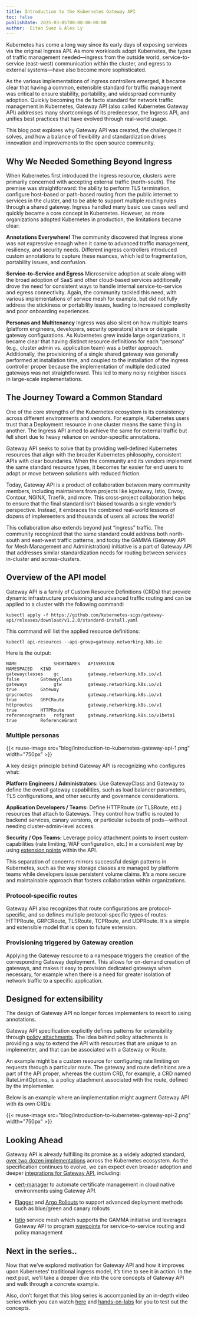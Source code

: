 ```yaml
---
title: Introduction to the Kubernetes Gateway API
toc: false
publishDate: 2025-03-05T00:00:00-00:00
author:  Eitan Suez & Alex Ly
---
```


Kubernetes has come a long way since its early days of exposing services via the original Ingress API. As more workloads adopt Kubernetes, the types of traffic management needed—ingress from the outside world, service-to-service (east-west) communication within the cluster, and egress to external systems—have also become more sophisticated. 

As the various implementations of ingress controllers emerged, it became clear that having a common, extensible standard for traffic management was critical to ensure stability, portability, and widespread community adoption. Quickly becoming the de facto standard for network traffic management in Kubernetes, Gateway API (also called Kubernetes Gateway API) addresses many shortcomings of its predecessor, the Ingress API, and unifies best practices that have evolved through real-world usage. 

This blog post explores why Gateway API was created, the challenges it solves, and how a balance of flexibility and standardization drives innovation and improvements to the open source community.

## Why We Needed Something Beyond Ingress

When Kubernetes first introduced the Ingress resource, clusters were primarily concerned with accepting external traffic (north-south). The premise was straightforward: the ability to perform TLS termination, configure host-based or path-based routing from the public internet to services in the cluster, and to be able to support multiple routing rules through a shared gateway. Ingress handled many basic use cases well and quickly became a core concept in Kubernetes. However, as more organizations adopted Kubernetes in production, the limitations became clear:

**Annotations Everywhere!**
The community discovered that Ingress alone was not expressive enough when it came to advanced traffic management, resiliency, and security needs. Different ingress controllers introduced custom annotations to capture these nuances, which led to fragmentation, portability issues, and confusion.

**Service-to-Service and Egress**
Microservice adoption at scale along with the broad adoption of SaaS and other cloud-based services additionally drove the need for consistent ways to handle internal service-to-service and egress connectivity. Again, the community tackled this need, with various implementations of service mesh for example, but did not fully address the stickiness or portability issues, leading to increased complexity and poor onboarding experiences.

**Personas and Multitenancy**
Ingress was also silent on how multiple teams (platform engineers, developers, security operators) share or delegate gateway configurations. As Kubernetes grew inside large organizations, it became clear that having distinct resource definitions for each “persona” (e.g., cluster admin vs. application team) was a better approach. Additionally, the provisioning of a single shared gateway was generally performed at installation time, and coupled to the installation of the ingress controller proper because the implementation of multiple dedicated gateways was not straightforward. This led to many noisy neighbor issues in large-scale implementations.

## The Journey Toward a Common Standard

One of the core strengths of the Kubernetes ecosystem is its consistency across different environments and vendors. For example, Kubernetes users trust that a Deployment resource in one cluster means the same thing in another. The Ingress API aimed to achieve the same for external traffic but fell short due to heavy reliance on vendor-specific annotations.

Gateway API seeks to solve that by providing well-defined Kubernetes resources that align with the broader Kubernetes philosophy, consistent APIs with clear boundaries. When the community and its vendors implement the same standard resource types, it becomes far easier for end users to adopt or move between solutions with reduced friction.

Today, Gateway API is a product of collaboration between many community members, including maintainers from projects like kgateway, Istio, Envoy, Contour, NGINX, Traefik, and more. This cross-project collaboration helps to ensure that the final standard isn’t biased towards a single vendor’s perspective. Instead, it embraces the combined real-world lessons of dozens of implementers and thousands of users all across the world!

This collaboration also extends beyond just “ingress” traffic. The community recognized that the same standard could address both north-south and east-west traffic patterns, and today the GAMMA (Gateway API for Mesh Management and Administration) initiative is a part of Gateway API that addresses similar standardization needs for routing between services in-cluster and across-clusters.

## Overview of the API model

Gateway API is a family of Custom Resource Definitions (CRDs) that provide dynamic infrastructure provisioning and advanced traffic routing and can be applied to a cluster with the following command:

```
kubectl apply -f https://github.com/kubernetes-sigs/gateway-api/releases/download/v1.2.0/standard-install.yaml
```

This command will list the applied resource definitions:

```
kubectl api-resources --api-group=gateway.networking.k8s.io
```

Here is the output:

```
NAME              SHORTNAMES   APIVERSION                          NAMESPACED   KIND
gatewayclasses    gc           gateway.networking.k8s.io/v1        false        GatewayClass
gateways          gtw          gateway.networking.k8s.io/v1        true         Gateway
grpcroutes                     gateway.networking.k8s.io/v1        true         GRPCRoute
httproutes                     gateway.networking.k8s.io/v1        true         HTTPRoute
referencegrants   refgrant     gateway.networking.k8s.io/v1beta1   true         ReferenceGrant
```

### Multiple personas

{{< reuse-image src="blog/introduction-to-kubernetes-gateway-api-1.png" width="750px" >}}

A key design principle behind Gateway API is recognizing who configures what:

**Platform Engineers / Administrators:**
Use GatewayClass and Gateway to define the overall gateway capabilities, such as load balancer parameters, TLS configurations, and other security and governance considerations.

**Application Developers / Teams:**
Define HTTPRoute (or TLSRoute, etc.) resources that attach to Gateways. They control how traffic is routed to backend services, canary versions, or particular subsets of pods—without needing cluster-admin-level access.

**Security / Ops Teams:**
Leverage policy attachment points to insert custom capabilities (rate limiting, WAF configuration, etc.) in a consistent way by using [extension points](https://gateway-api.sigs.k8s.io/guides/migrating-from-ingress/?h=extensionref#approach-to-extensibility) within the API.

This separation of concerns mirrors successful design patterns in Kubernetes, such as the way storage classes are managed by platform teams while developers issue persistent volume claims. It’s a more secure and maintainable approach that fosters collaboration within organizations.

### Protocol-specific routes

Gateway API also recognizes that route configurations are protocol-specific, and so defines multiple protocol-specific types of routes:  HTTPRoute, GRPCRoute, TLSRoute, TCPRoute, and UDPRoute.  It's a simple and extensible model that is open to future extension.

### Provisioning triggered by Gateway creation

Applying the Gateway resource to a namespace triggers the creation of the corresponding Gateway deployment. This allows for on-demand creation of gateways, and makes it easy to provision dedicated gateways when necessary, for example when there is a need for greater isolation of network traffic to a specific application.

## Designed for extensibility

The design of Gateway API no longer forces implementers to resort to using annotations.

Gateway API specification explicitly defines patterns for extensibility through [policy attachments](https://gateway-api.sigs.k8s.io/reference/policy-attachment/). The idea behind policy attachments is providing a way to extend the API with resources that are unique to an implementer, and that can be associated with a Gateway or Route.

An example might be a custom resource for configuring rate limiting on requests through a particular route. The gateway and route definitions are a part of the API proper, whereas the custom CRD, for example, a CRD named RateLimitOptions, is a policy attachment associated with the route, defined by the implementer.

Below is an example where an implementation might augment Gateway API with its own CRDs:

{{< reuse-image src="blog/introduction-to-kubernetes-gateway-api-2.png" width="750px" >}}

## Looking Ahead

Gateway API is already fulfilling its promise as a widely adopted standard, [over two dozen implementations](https://gateway-api.sigs.k8s.io/implementations/) across the Kubernetes ecosystem. As the specification continues to evolve, we can expect even broader adoption and deeper [integrations for Gateway API](https://gateway-api.sigs.k8s.io/implementations/#integrations), including:

* [cert-manager](https://cert-manager.io/docs/usage/gateway/) to automate certificate management in cloud native environments using Gateway API.

* [Flagger](https://docs.flagger.app/tutorials/gatewayapi-progressive-delivery) and [Argo Rollouts](https://rollouts-plugin-trafficrouter-gatewayapi.readthedocs.io/en/latest/) to support advanced deployment methods such as blue/green and canary rollouts

* [Istio](https://istio.io/latest/docs/overview/what-is-istio/) service mesh which supports the GAMMA initiative and leverages Gateway API to program [waypoints](https://ambientmesh.io/docs/about/architecture/#gateways-and-waypoints) for service-to-service routing and policy management

## Next in the series..

Now that we’ve explored motivation for Gateway API and how it improves upon Kubernetes' traditional ingress model, it’s time to see it in action. In the next post, we’ll take a deeper dive into the core concepts of Gateway API and walk through a concrete example. 

Also, don’t forget that this blog series is accompanied by an in-depth video series which you can watch [here](https://kgateway.dev/resources/videos/) and [hands-on-labs](https://kgateway.dev/resources/labs/) for you to test out the concepts.
